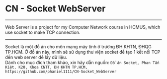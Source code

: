 # CN - Socket WebServer

---

Web Server is a project for my Computer Network course in HCMUS, which use socket to make TCP connection.

---

Socket là một đồ án cho môn mạng máy tính ở trường ĐH KHTN, ĐHQG TP.HCM. Ở đồ án này, mình sẽ sử dụng thư viện socket để tạo 1 kết nối TCP đến web server để lấy dữ liệu.  
Dành cho mục đích tham khảo, xin hãy dẫn nguồn: ```Đồ án Socket, Phan Tấn Kiệt, K20, Khoa CNTT, ĐH KHTN TP.HCM, https://github.com/phaniel1111/CN-Socket_WebServer```
